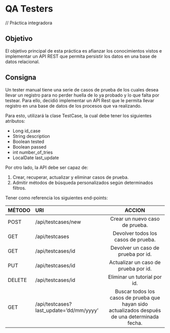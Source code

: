 # QA Testers
// Práctica integradora

## Objetivo 
El objetivo principal de esta práctica es afianzar los conocimientos vistos e implementar un API REST que permita persistir los datos en una base de datos relacional.
## Consigna

Un tester manual tiene una serie de casos de prueba de los cuales desea llevar un registro para no perder huella de lo ya probado y lo que falta por testear. Para ello, decidió implementar un API Rest que le permita llevar registro en una base de datos de los procesos que va realizando.

Para esto, utilizará la clase TestCase, la cual debe tener los siguientes atributos:

- Long id_case
- String description
- Boolean tested
- Boolean passed
- int number_of_tries
- LocalDate last_update

Por otro lado, la API debe ser capaz de:

1. Crear, recuperar, actualizar y eliminar casos de prueba.
2. Admitir métodos de búsqueda personalizados según determinados filtros.

Tener como referencia los siguientes end-points:

| MÉTODO              | URI                                    |                                             ACCION                                             | 
|:--------------------|:---------------------------------------|:----------------------------------------------------------------------------------------------:|
| POST                | /api/testcases/new                     |                                 Crear un nuevo caso de prueba.                                 | 
| GET                 | /api/testcases                         |                              Devolver todos los casos de prueba.                               | 
| GET                 | /api/testcases/id                      |                               Devolver un caso de prueba por id.                               | 
| PUT                 | /api/testcases/id                      |                              Actualizar un caso de prueba por id.                              |                                               
| DELETE              | /api/testcases/id                      |                                  Eliminar un tutorial por id.                                  | 
| GET                 | /api/testcases?last_update=’dd/mm/yyyy’| Buscar todos los casos de prueba que hayan sido actualizados después de una determinada fecha. | 



